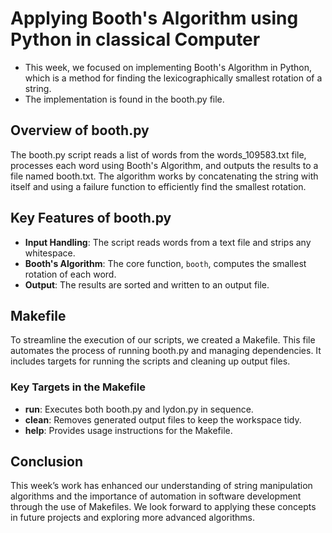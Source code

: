 # Applying Booth's Algorithm using Python in classical Computer

- This week, we focused on implementing Booth's Algorithm in Python, which is a method for finding the lexicographically smallest rotation of a string. 
- The implementation is found in the booth.py file. 

## Overview of booth.py
The booth.py script reads a list of words from the words_109583.txt file, processes each word using Booth's Algorithm, and outputs the results to a file named booth.txt. 
The algorithm works by concatenating the string with itself and using a failure function to efficiently find the smallest rotation.

## Key Features of booth.py
- **Input Handling**: The script reads words from a text file and strips any whitespace.
- **Booth's Algorithm**: The core function, `booth`, computes the smallest rotation of each word.
- **Output**: The results are sorted and written to an output file.

## Makefile
To streamline the execution of our scripts, we created a Makefile. This file automates the process of running booth.py and managing dependencies. 
It includes targets for running the scripts and cleaning up output files.

### Key Targets in the Makefile
- **run**: Executes both booth.py and lydon.py in sequence.
- **clean**: Removes generated output files to keep the workspace tidy.
- **help**: Provides usage instructions for the Makefile.

## Conclusion
This week’s work has enhanced our understanding of string manipulation algorithms and the importance of automation in software development through the use of Makefiles. 
We look forward to applying these concepts in future projects and exploring more advanced algorithms.

